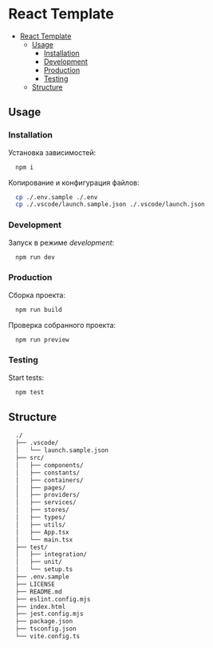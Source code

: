 # React Template

+ [React Template](#react-template)
  + [Usage](#usage)
    + [Installation](#installation)
    + [Development](#development)
    + [Production](#production)
    + [Testing](#testing)
  + [Structure](#structure)






## Usage





### Installation

Установка зависимостей:
  ```sh
    npm i
  ```

Копирование и конфигурация файлов:
  ```sh
    cp ./.env.sample ./.env
    cp ./.vscode/launch.sample.json ./.vscode/launch.json
  ```





### Development

Запуск в режиме *development*:
```sh
  npm run dev
```





### Production

Сборка проекта:
```sh
  npm run build
```

Проверка собранного проекта:
```sh
  npm run preview
```





### Testing

Start tests:
```sh
  npm test
```






## Structure

```sh
  ./
  ├── .vscode/
  │   └── launch.sample.json
  ├── src/
  │   ├── components/
  │   ├── constants/
  │   ├── containers/
  │   ├── pages/
  │   ├── providers/
  │   ├── services/
  │   ├── stores/
  │   ├── types/
  │   ├── utils/
  │   ├── App.tsx
  │   └── main.tsx
  ├── test/
  │   ├── integration/
  │   ├── unit/
  │   └── setup.ts
  ├── .env.sample
  ├── LICENSE
  ├── README.md
  ├── eslint.config.mjs
  ├── index.html
  ├── jest.config.mjs
  ├── package.json
  ├── tsconfig.json
  └── vite.config.ts
```
